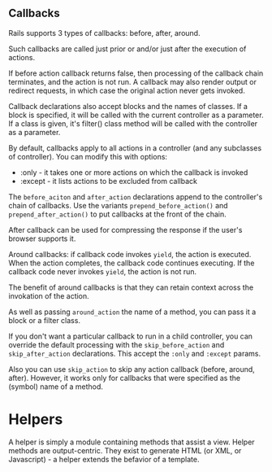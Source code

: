 ## Callbacks

Rails supports 3 types of callbacks: before, after, around.

Such callbacks are called just prior or and/or just after the execution of actions.

If before action callback returns false, then processing of the callback chain terminates,
and the action is not run. A callback may also render output or redirect requests, in which case the
original action never gets invoked.

Callback declarations also accept blocks and the names of classes. If a block is specified, it will be called
with the current controller as a parameter. 
If a class is given, it's filter() class method will be called with the controller as a parameter.

By default, callbacks apply to all actions in a controller (and any subclasses of controller).
You can modify this with options:

- :only - it takes one or more actions on which the callback is invoked
- :except - it lists actions to be excluded from callback

The `before_aciton` and `after_action` declarations append to the controller's chain of callbacks.
Use the variants `prepend_before_action()` and `prepend_after_action()` to put callbacks at the front of the chain.

After callback can be used for compressing the response if the user's browser supports it.

Around callbacks: if callback code invokes `yield`, the action is executed. 
When the action completes, the callback code continues executing.
If the callback code never invokes `yield`, the action is not run.

The benefit of around callbacks is that they can retain context across the invokation of the action.

As well as passing `around_action` the name of a method, you can pass it a block or a filter class.

If you don't want a particular callback to run in a child controller, 
you can override the default processing with the `skip_before_action` and `skip_after_action` declarations.
This accept the `:only` and `:except` params.

Also you can use `skip_action` to skip any action callback (before, around, after).
However, it works only for callbacks that were specified as the (symbol) name of a method.


# Helpers

A helper is simply a module containing methods that assist a view. Helper methods are output-centric.
They exist to generate HTML (or XML, or Javascript) - a helper extends the befavior of a template.
